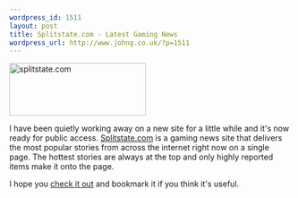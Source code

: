 ```yaml
--- 
wordpress_id: 1511
layout: post
title: Splitstate.com - Latest Gaming News
wordpress_url: http://www.johng.co.uk/?p=1511
---
```

<a href="http://www.splitstate.com"><img class="aligncenter" title="splitstate.com" src="http://www.splitstate.com/images/splitstate.png?1263587724" alt="splitstate.com" width="244" height="94" /></a>

I have been quietly working away on a new site for a little while and it's now ready for public access. <a href="http://www.splitstate.com">Splitstate.com</a> is a gaming news site that delivers the most popular stories from across the internet right now on a single page. The hottest stories are always at the top and only highly reported items make it onto the page.

I hope you <a href="http://www.splitstate.com">check it out</a> and bookmark it if you think it's useful.
